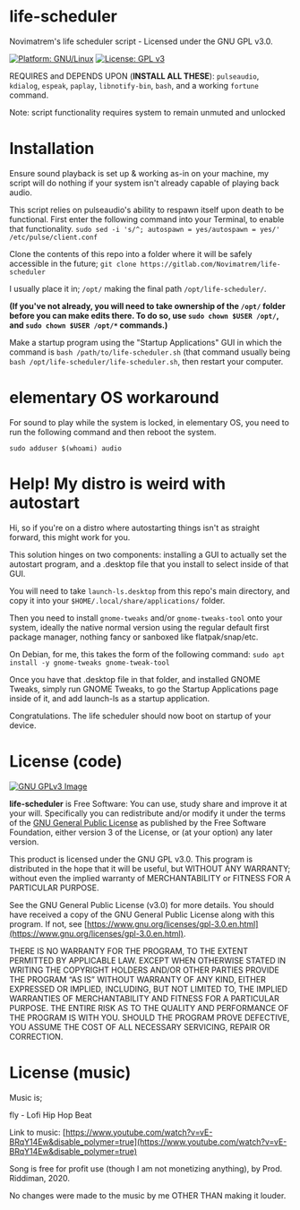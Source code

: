 # life-scheduler
Novimatrem's life scheduler script - Licensed under the GNU GPL v3.0.

[![Platform: GNU/Linux](https://img.shields.io/badge/platform-GNU/Linux-blue.svg)](www.kernel.org/linux.html) [![License: GPL v3](https://img.shields.io/badge/License-GPLv3-blue.svg)](https://www.gnu.org/licenses/gpl-3.0)

REQUIRES and DEPENDS UPON (**INSTALL ALL THESE**): ``pulseaudio``, ``kdialog``, ``espeak``, ``paplay``, ``libnotify-bin``, ``bash``, and a working ``fortune`` command.

Note: script functionality requires system to remain unmuted and unlocked

# Installation
Ensure sound playback is set up & working as-in on your machine, my script will do nothing if your system isn't already capable of playing back audio.

This script relies on pulseaudio's ability to respawn itself upon death to be functional. First enter the following command into your Terminal, to enable that functionality.
```sudo sed -i 's/^; autospawn = yes/autospawn = yes/' /etc/pulse/client.conf```

Clone the contents of this repo into a folder where it will be safely accessible in the future; ``git clone https://gitlab.com/Novimatrem/life-scheduler``

I usually place it in; ``/opt/`` making the final path ``/opt/life-scheduler/``. 

**(If you've not already, you will need to take ownership of the ``/opt/`` folder before you can make edits there. To do so, use ``sudo chown $USER /opt/``, and ``sudo chown $USER /opt/*`` commands.)** 

Make a startup program using the "Startup Applications" GUI in which the command is ``bash /path/to/life-scheduler.sh`` (that command usually being ``bash /opt/life-scheduler/life-scheduler.sh``, then restart your computer.

# elementary OS workaround
For sound to play while the system is locked, in elementary OS, you need to run the following command and then reboot the system.

``sudo adduser $(whoami) audio``

# Help! My distro is weird with autostart
Hi, so if you're on a distro where autostarting things isn't as straight forward, this might work for you.

This solution hinges on two components: installing a GUI to actually set the autostart program, and a .desktop file that you install to select inside of that GUI.

You will need to take ``launch-ls.desktop`` from this repo's main directory, and copy it into your ``$HOME/.local/share/applications/`` folder.

Then you need to install ``gnome-tweaks`` and/or ``gnome-tweaks-tool`` onto your system, ideally the native normal version using the regular default first package manager, nothing fancy or sanboxed like flatpak/snap/etc.

On Debian, for me, this takes the form of the following command: ``sudo apt install -y gnome-tweaks gnome-tweak-tool``

Once you have that .desktop file in that folder, and installed GNOME Tweaks, simply run GNOME Tweaks, to go the Startup Applications page inside of it, and add launch-ls as a startup application.

Congratulations. The life scheduler should now boot on startup of your device.

# License (code)
[![GNU GPLv3 Image](https://www.gnu.org/graphics/gplv3-127x51.png)](http://www.gnu.org/licenses/gpl-3.0.en.html)  

**life-scheduler** is Free Software: You can use, study share and improve it at your
will. Specifically you can redistribute and/or modify it under the terms of the
[GNU General Public License](https://www.gnu.org/licenses/gpl.html) as
published by the Free Software Foundation, either version 3 of the License, or
(at your option) any later version.

This product is licensed under the GNU GPL v3.0.
This program is distributed in the hope that it will be useful, 
but WITHOUT ANY WARRANTY; without even the implied warranty of 
MERCHANTABILITY or FITNESS FOR A PARTICULAR PURPOSE. 

See the GNU General Public License (v3.0) for more details. 
You should have received a copy of the GNU General Public License along with
this program.  If not, see [https://www.gnu.org/licenses/gpl-3.0.en.html](https://www.gnu.org/licenses/gpl-3.0.en.html). 

THERE IS NO WARRANTY FOR THE PROGRAM, TO THE EXTENT PERMITTED BY
APPLICABLE LAW. EXCEPT WHEN OTHERWISE STATED IN WRITING THE COPYRIGHT HOLDERS
AND/OR OTHER PARTIES PROVIDE THE PROGRAM “AS IS” WITHOUT WARRANTY OF ANY KIND,
EITHER EXPRESSED OR IMPLIED, INCLUDING, BUT NOT LIMITED TO, THE IMPLIED
WARRANTIES OF MERCHANTABILITY AND FITNESS FOR A PARTICULAR PURPOSE. THE ENTIRE 
RISK AS TO THE QUALITY AND PERFORMANCE OF THE PROGRAM IS WITH YOU. SHOULD THE
PROGRAM PROVE DEFECTIVE, YOU ASSUME THE COST OF ALL NECESSARY SERVICING,
REPAIR OR CORRECTION. 


# License (music)

Music is;

fly - Lofi Hip Hop Beat

Link to music: [https://www.youtube.com/watch?v=vE-BRqY14Ew&disable_polymer=true](https://www.youtube.com/watch?v=vE-BRqY14Ew&disable_polymer=true)

Song is free for profit use (though I am not monetizing anything), by Prod. Riddiman, 2020.

No changes were made to the music by me OTHER THAN making it louder.
